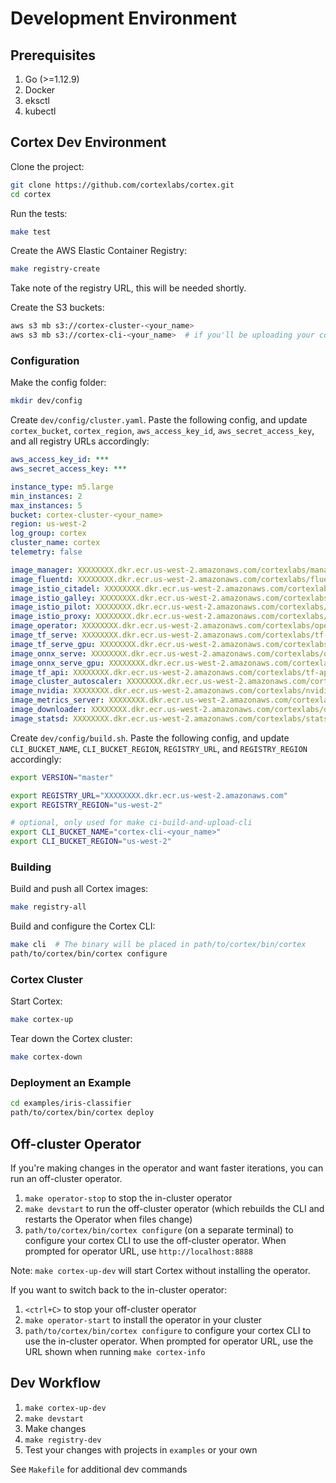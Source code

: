 # Development Environment

## Prerequisites

1. Go (>=1.12.9)
1. Docker
1. eksctl
1. kubectl

## Cortex Dev Environment

Clone the project:

```bash
git clone https://github.com/cortexlabs/cortex.git
cd cortex
```

Run the tests:

```bash
make test
```

Create the AWS Elastic Container Registry:

```bash
make registry-create
```

Take note of the registry URL, this will be needed shortly.

Create the S3 buckets:

```bash
aws s3 mb s3://cortex-cluster-<your_name>
aws s3 mb s3://cortex-cli-<your_name>  # if you'll be uploading your compiled CLI
```

### Configuration

Make the config folder:

```bash
mkdir dev/config
```

Create `dev/config/cluster.yaml`. Paste the following config, and update `cortex_bucket`, `cortex_region`, `aws_access_key_id`, `aws_secret_access_key`, and all registry URLs accordingly:

```yaml
aws_access_key_id: ***
aws_secret_access_key: ***

instance_type: m5.large
min_instances: 2
max_instances: 5
bucket: cortex-cluster-<your_name>
region: us-west-2
log_group: cortex
cluster_name: cortex
telemetry: false

image_manager: XXXXXXXX.dkr.ecr.us-west-2.amazonaws.com/cortexlabs/manager:latest
image_fluentd: XXXXXXXX.dkr.ecr.us-west-2.amazonaws.com/cortexlabs/fluentd:latest
image_istio_citadel: XXXXXXXX.dkr.ecr.us-west-2.amazonaws.com/cortexlabs/istio-citadel:latest
image_istio_galley: XXXXXXXX.dkr.ecr.us-west-2.amazonaws.com/cortexlabs/istio-galley:latest
image_istio_pilot: XXXXXXXX.dkr.ecr.us-west-2.amazonaws.com/cortexlabs/istio-pilot:latest
image_istio_proxy: XXXXXXXX.dkr.ecr.us-west-2.amazonaws.com/cortexlabs/istio-proxy:latest
image_operator: XXXXXXXX.dkr.ecr.us-west-2.amazonaws.com/cortexlabs/operator:latest
image_tf_serve: XXXXXXXX.dkr.ecr.us-west-2.amazonaws.com/cortexlabs/tf-serve:latest
image_tf_serve_gpu: XXXXXXXX.dkr.ecr.us-west-2.amazonaws.com/cortexlabs/tf-serve-gpu:latest
image_onnx_serve: XXXXXXXX.dkr.ecr.us-west-2.amazonaws.com/cortexlabs/onnx-serve:latest
image_onnx_serve_gpu: XXXXXXXX.dkr.ecr.us-west-2.amazonaws.com/cortexlabs/onnx-serve-gpu:latest
image_tf_api: XXXXXXXX.dkr.ecr.us-west-2.amazonaws.com/cortexlabs/tf-api:latest
image_cluster_autoscaler: XXXXXXXX.dkr.ecr.us-west-2.amazonaws.com/cortexlabslatestcluster-autoscaler:master
image_nvidia: XXXXXXXX.dkr.ecr.us-west-2.amazonaws.com/cortexlabs/nvidia:latest
image_metrics_server: XXXXXXXX.dkr.ecr.us-west-2.amazonaws.com/cortexlabs/metrics-server:latest
image_downloader: XXXXXXXX.dkr.ecr.us-west-2.amazonaws.com/cortexlabs/downloader:latest
image_statsd: XXXXXXXX.dkr.ecr.us-west-2.amazonaws.com/cortexlabs/statsd:latest
```

Create `dev/config/build.sh`. Paste the following config, and update `CLI_BUCKET_NAME`, `CLI_BUCKET_REGION`, `REGISTRY_URL`, and `REGISTRY_REGION` accordingly:

```bash
export VERSION="master"

export REGISTRY_URL="XXXXXXXX.dkr.ecr.us-west-2.amazonaws.com"
export REGISTRY_REGION="us-west-2"

# optional, only used for make ci-build-and-upload-cli
export CLI_BUCKET_NAME="cortex-cli-<your_name>"
export CLI_BUCKET_REGION="us-west-2"
```

### Building

Build and push all Cortex images:

```bash
make registry-all
```

Build and configure the Cortex CLI:

```bash
make cli  # The binary will be placed in path/to/cortex/bin/cortex
path/to/cortex/bin/cortex configure
```

### Cortex Cluster

Start Cortex:

```bash
make cortex-up
```

Tear down the Cortex cluster:

```bash
make cortex-down
```

### Deployment an Example

```bash
cd examples/iris-classifier
path/to/cortex/bin/cortex deploy
```

## Off-cluster Operator

If you're making changes in the operator and want faster iterations, you can run an off-cluster operator.

1. `make operator-stop` to stop the in-cluster operator
1. `make devstart` to run the off-cluster operator (which rebuilds the CLI and restarts the Operator when files change)
1. `path/to/cortex/bin/cortex configure` (on a separate terminal) to configure your cortex CLI to use the off-cluster operator. When prompted for operator URL, use `http://localhost:8888`

Note: `make cortex-up-dev` will start Cortex without installing the operator.

If you want to switch back to the in-cluster operator:

1. `<ctrl+C>` to stop your off-cluster operator
1. `make operator-start` to install the operator in your cluster
1. `path/to/cortex/bin/cortex configure` to configure your cortex CLI to use the in-cluster operator. When prompted for operator URL, use the URL shown when running `make cortex-info`

## Dev Workflow

1. `make cortex-up-dev`
1. `make devstart`
1. Make changes
1. `make registry-dev`
1. Test your changes with projects in `examples` or your own

See `Makefile` for additional dev commands
